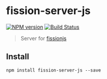 # fission-server-js
[![NPM version][npm-image]][npm-url] [![Build Status][travis-image]][travis-url]

> Server for [fissionjs](https://github.com/fissionjs/fission)


## Install
`npm install fission-server-js --save`










[npm-url]: https://npmjs.org/package/fission-server-js
[npm-image]: http://img.shields.io/npm/v/fission-server.svg

[travis-url]: https://travis-ci.org/fissionjs/fission-server-js
[travis-image]: https://travis-ci.org/fissionjs/fission-server-js.png?branch=master
